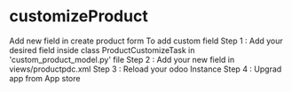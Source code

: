 # customizeProduct
Add new field in create product form
To add custom field
  Step 1 : Add your desired field inside class ProductCustomizeTask in 'custom_product_model.py' file
  Step 2 : Add your new field in views/productpdc.xml 
  Step 3 : Reload your odoo Instance
  Step 4 : Upgrad app from App store
